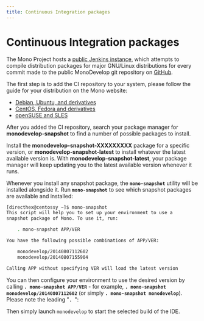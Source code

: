 ```yaml
---
title: Continuous Integration packages
---
```


Continuous Integration packages
===============================

The Mono Project hosts a [public Jenkins instance](http://jenkins.mono-project.com/), which attempts to compile distribution packages for major GNU/Linux distributions for every commit made to the public MonoDevelop git repository on [GitHub](https://github.com/mono/monodevelop).

The first step is to add the CI repository to your system, please follow the guide for your distribution on the Mono website:

- [Debian, Ubuntu, and derivatives](http://www.mono-project.com/docs/getting-started/install/linux/ci-packages/#debian-ubuntu-and-derivatives)
- [CentOS, Fedora and derivatives](http://www.mono-project.com/docs/getting-started/install/linux/ci-packages/#centos-fedora-and-derivatives)
- [openSUSE and SLES](http://www.mono-project.com/docs/getting-started/install/linux/ci-packages/#opensuse-and-sles)

After you added the CI repository, search your package manager for **monodevelop-snapshot** to find a number of possible packages to install.

Install the **monodevelop-snapshot-XXXXXXXXX** package for a specific version, or **monodevelop-snapshot-latest** to install whatever the latest available version is. With **monodevelop-snapshot-latest**, your package manager will keep updating you to the latest available version whenever it runs.

Whenever you install any snapshot package, the **`mono-snapshot`** utility will be installed alongside it. Run **`mono-snapshot`** to see which snapshot packages are available and installed:

``` bash
[directhex@centossy ~]$ mono-snapshot
This script will help you to set up your environment to use a
snapshot package of Mono. To use it, run:

    . mono-snapshot APP/VER

You have the following possible combinations of APP/VER:

    monodevelop/20140807112602
    monodevelop/20140807155904

Calling APP without specifying VER will load the latest version
```

You can then configure your environment to use the desired version by calling **`. mono-snapshot APP/VER`** - for example, **`. mono-snapshot monodevelop/20140807112602`** (or simply **`. mono-snapshot monodevelop`**). Please note the leading "**`. `**":

Then simply launch `monodevelop` to start the selected build of the IDE.
